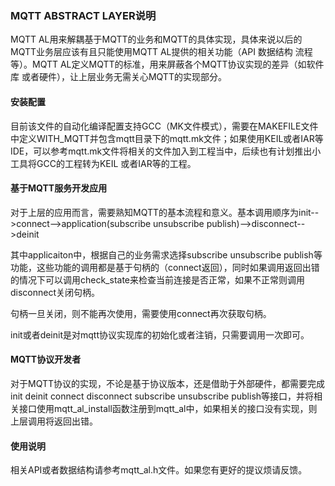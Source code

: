 ### MQTT ABSTRACT LAYER说明

MQTT AL用来解耦基于MQTT的业务和MQTT的具体实现，具体来说以后的MQTT业务层应该有且只能使用MQTT AL提供的相关功能（API 数据结构 流程等）。MQTT AL定义MQTT的标准，用来屏蔽各个MQTT协议实现的差异（如软件库 或者硬件），让上层业务无需关心MQTT的实现部分。

#### 安装配置

目前该文件的自动化编译配置支持GCC（MK文件模式），需要在MAKEFILE文件中定义WITH_MQTT并包含mqtt目录下的mqtt.mk文件；如果使用KEIL或者IAR等IDE，可以参考mqtt.mk文件将相关的文件加入到工程当中，后续也有计划推出小工具将GCC的工程转为KEIL 或者IAR等的工程。

####  基于MQTT服务开发应用

对于上层的应用而言，需要熟知MQTT的基本流程和意义。基本调用顺序为init-->connect-->application(subscribe unsubscribe  publish)-->disconnect-->deinit

其中applicaiton中，根据自己的业务需求选择subscribe unsubscribe publish等功能，这些功能的调用都是基于句柄的（connect返回），同时如果调用返回出错的情况下可以调用check_state来检查当前连接是否正常，如果不正常则调用disconnect关闭句柄。

句柄一旦关闭，则不能再次使用，需要使用connect再次获取句柄。

init或者deinit是对mqtt协议实现库的初始化或者注销，只需要调用一次即可。

####  MQTT协议开发者

对于MQTT协议的实现，不论是基于协议版本，还是借助于外部硬件，都需要完成init deinit connect disconnect subscribe unsubscribe publish等接口，并将相关接口使用mqtt_al_install函数注册到mqtt_al中，如果相关的接口没有实现，则上层调用将返回出错。

#### 使用说明

相关API或者数据结构请参考mqtt_al.h文件。如果您有更好的提议烦请反馈。